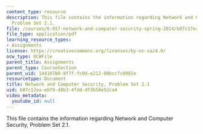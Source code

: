 ```yaml
---
content_type: resource
description: This file contains the information regarding Network and Computer Security,
  Problem Set 2.1.
file: /courses/6-857-network-and-computer-security-spring-2014/b07c17eae6f9d8b34fdddf3b58e52ca4_MIT6_857S14_2.1.pdf
file_type: application/pdf
learning_resource_types:
- Assignments
license: https://creativecommons.org/licenses/by-nc-sa/4.0/
ocw_type: OCWFile
parent_title: Assignments
parent_type: CourseSection
parent_uid: 144107b0-9f7f-fc0d-e212-00bcc7c0981e
resourcetype: Document
title: Network and Computer Security, Problem Set 2.1
uid: b07c17ea-e6f9-d8b3-4fdd-df3b58e52ca4
video_metadata:
  youtube_id: null
---
```

This file contains the information regarding Network and Computer Security, Problem Set 2.1.